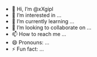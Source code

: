 - 👋 Hi, I’m @xXgipl
- 👀 I’m interested in ...
- 🌱 I’m currently learning ...
- 💞️ I’m looking to collaborate on ...
- 📫 How to reach me ...
- 😄 Pronouns: ...
- ⚡ Fun fact: ...

<!---
xXgipl/xXgipl is a ✨ special ✨ repository because its `README.md` (this file) appears on your GitHub profile.
You can click the Preview link to take a look at your changes.
--->
